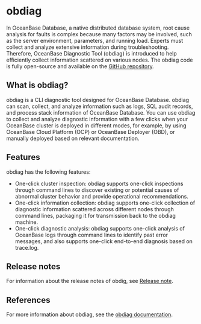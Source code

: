 # obdiag

In OceanBase Database, a native distributed database system, root cause analysis for faults is complex because many factors may be involved, such as the server environment, parameters, and running load. Experts must collect and analyze extensive information during troubleshooting. Therefore, OceanBase Diagnostic Tool (obdiag) is introduced to help efficiently collect information scattered on various nodes. The obdiag code is fully open-source and available on the [GitHub repository](https://github.com/oceanbase/oceanbase-diagnostic-tool).

## What is obdiag?

obdiag is a CLI diagnostic tool designed for OceanBase Database. obdiag can scan, collect, and analyze information such as logs, SQL audit records, and process stack information of OceanBase Database. You can use obdiag to collect and analyze diagnostic information with a few clicks when your OceanBase cluster is deployed in different modes, for example, by using OceanBase Cloud Platform (OCP) or OceanBase Deployer (OBD), or manually deployed based on relevant documentation.

## Features

obdiag has the following features:

  * One-click cluster inspection: obdiag supports one-click inspections through command lines to discover existing or potential causes of abnormal cluster behavior and provide operational recommendations.
  * One-click information collection: obdiag supports one-click collection of diagnostic information scattered across different nodes through command lines, packaging it for transmission back to the obdiag machine.
  * One-click diagnostic analysis: obdiag supports one-click analysis of OceanBase logs through command lines to identify past error messages, and also supports one-click end-to-end diagnosis based on trace.log.

## Release notes

For information about the release notes of obdig, see [Release note](https://en.oceanbase.com/docs/common-obdiag-en-10000000001143808).

## References

For more information about obdiag, see the [obdiag documentation](https://en.oceanbase.com/docs/common-obdiag-en-10000000001143804).